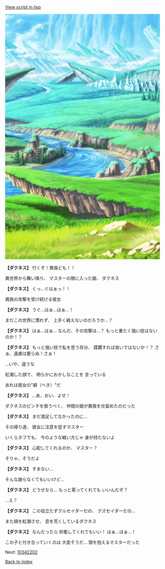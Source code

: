 [View script in lisp](../scripts/10342201.txt)

![plain.png](../images/backgrounds/plain.png)

**【ダクネス】**
行くぞ！異族ども！！

異世界から舞い降り、
マスターの隊に入った姫、
ダクネス

**【ダクネス】**
くっ…ぐはぁっ！！

異族の攻撃を受け続ける彼女

**【ダクネス】**
うぐ…はぁ…はぁ…！

まだこの世界に慣れず、
上手く戦えないのだろうか…？

**【ダクネス】**
はぁ…はぁ…
なんだ、その攻撃は…？
もっと重たく強い技はないのか！？

**【ダクネス】**
もっと強い技で私を思う存分、
蹂躙すれば良いではないか！？
さぁ、遠慮は要らぬ！さぁ！

…いや、違うな

紅潮した顔で、
明らかにおかしなことを
言っている

あれは彼女の"癖（へき）"だ

**【ダクネス】**
…あ、おい、よせ！

ダクネスのピンチを救うべく、
仲間の姫が異族を仕留めたのだった

**【ダクネス】**
まだ満足してなかったのに…

その帰り道、
彼女に注意を促すマスター

いくらタフでも、
今のような戦い方じゃ
身が持たないよ

**【ダクネス】**
心配してくれるのか、
マスター？

そりゃ、そうだよ

**【ダクネス】**
すまない…

そんな謝らなくてもいいけど…

**【ダクネス】**
どうせなら…
もっと罵ってくれても
いいんだぞ？

…え？

**【ダクネス】**
この役立たずクルセイダーだの、
クズセイダーだの…

また顔を紅潮させ、
息を荒くしているダクネス

**【ダクネス】**
なんだったら
折檻してくれてもいい！
はぁ…はぁ…！

この子と付き合っていくのは
大変そうだ…
頭を抱えるマスターだった

Next: [10342202](10342202.md)

[Back to index](index.md)
